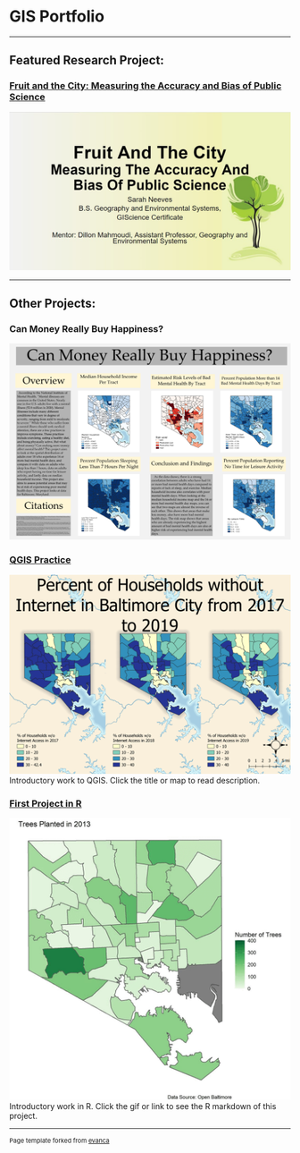 # GIS Portfolio
---
## Featured Research Project:
### [Fruit and the City: Measuring the Accuracy and Bias of Public Science](/483trees/)
[<img src="483trees/fruitslide.jpg?raw=true"/>](/483trees/)

---
## Other Projects:
### Can Money Really Buy Happiness?
[<img src="mentalhealth/NEEVES383final.png?raw=true"/>](/mentalhealth/)


### [QGIS Practice](/pro/)
[<img src="pro/internet.png?raw=true"/>](/pro/)
Introductory work to QGIS. Click the title or map to read description.


### [First Project in R](/project1_486/treemarkdown.html)
[<img src="project1_486/treesplant.gif?raw=true"/>](/project1_486/treemarkdown.html)
Introductory work in R. Click the gif or link to see the R markdown of this project.

---
<p style="font-size:11px">Page template forked from <a href="https://github.com/evanca/quick-portfolio">evanca</a></p>
<!-- Remove above link if you don't want to attibute -->
